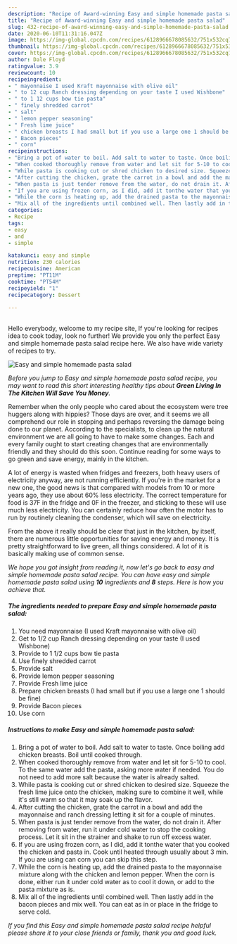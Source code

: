 ```yaml
---
description: "Recipe of Award-winning Easy and simple homemade pasta salad"
title: "Recipe of Award-winning Easy and simple homemade pasta salad"
slug: 432-recipe-of-award-winning-easy-and-simple-homemade-pasta-salad
date: 2020-06-10T11:31:16.047Z
image: https://img-global.cpcdn.com/recipes/6128966678085632/751x532cq70/easy-and-simple-homemade-pasta-salad-recipe-main-photo.jpg
thumbnail: https://img-global.cpcdn.com/recipes/6128966678085632/751x532cq70/easy-and-simple-homemade-pasta-salad-recipe-main-photo.jpg
cover: https://img-global.cpcdn.com/recipes/6128966678085632/751x532cq70/easy-and-simple-homemade-pasta-salad-recipe-main-photo.jpg
author: Dale Floyd
ratingvalue: 3.9
reviewcount: 10
recipeingredient:
- " mayonnaise I used Kraft mayonnaise with olive oil"
- " to 12 cup Ranch dressing depending on your taste I used Wishbone"
- " to 1 12 cups bow tie pasta"
- " finely shredded carrot"
- " salt"
- " lemon pepper seasoning"
- " Fresh lime juice"
- " chicken breasts I had small but if you use a large one 1 should be fine"
- " Bacon pieces"
- " corn"
recipeinstructions:
- "Bring a pot of water to boil. Add salt to water to taste. Once boiling add chicken breasts. Boil until cooked through."
- "When cooked thoroughly remove from water and let sit for 5-10 to cool. To the same water add the pasta, asking more water if needed.  You do not need to add more salt because the water is already salted."
- "While pasta is cooking cut or shred chicken to desired size. Squeeze the fresh lime juice onto the chicken, making sure to combine it well, while it&#39;s still warm so that it may soak up the flavor."
- "After cutting the chicken, grate the carrot in a bowl and add the mayonnaise and ranch dressing letting it sit for a couple of minutes."
- "When pasta is just tender remove from the water, do not drain it. After removing from water, run it under cold water to stop the cooking process. Let it sit in the strainer and shake to run off excess water."
- "If you are using frozen corn, as I did, add it tonthe water that you cooked the chicken and pasta in. Cook until heated through usually about 3 min. If you are using can corn you can skip this step."
- "While the corn is heating up, add the drained pasta to the mayonnaise mixture along with the chicken and lemon pepper. When the corn is done, either run it under cold water as to cool it down, or add to the pasta mixture as is."
- "Mix all of the ingredients until combined well. Then lastly add in the bacon pieces and mix well. You can eat as in or place in the fridge to serve cold."
categories:
- Recipe
tags:
- easy
- and
- simple

katakunci: easy and simple 
nutrition: 230 calories
recipecuisine: American
preptime: "PT11M"
cooktime: "PT54M"
recipeyield: "1"
recipecategory: Dessert

---
```

<br>
Hello everybody, welcome to my recipe site, If you're looking for recipes idea to cook today, look no further! We provide you only the perfect Easy and simple homemade pasta salad recipe here. We also have wide variety of recipes to try.
<br>


![Easy and simple homemade pasta salad](https://img-global.cpcdn.com/recipes/6128966678085632/751x532cq70/easy-and-simple-homemade-pasta-salad-recipe-main-photo.jpg)

<i>Before you jump to Easy and simple homemade pasta salad recipe, you may want to read this short interesting healthy tips about 
<strong>Green Living In The Kitchen Will Save You Money</strong>.</i>
</br>

Remember when the only people who cared about the ecosystem were tree huggers along with hippies? Those days are over, and it seems we all comprehend our role in stopping and perhaps reversing the damage being done to our planet. According to the specialists, to clean up the natural environment we are all going to have to make some changes. Each and every family ought to start creating changes that are environmentally friendly and they should do this soon. Continue reading for some ways to go green and save energy, mainly in the kitchen.

A lot of energy is wasted when fridges and freezers, both heavy users of electricity anyway, are not running efficiently. If you're in the market for a new one, the good news is that compared with models from 10 or more years ago, they use about 60% less electricity. The correct temperature for food is 37F in the fridge and 0F in the freezer, and sticking to these will use much less electricity. You can certainly reduce how often the motor has to run by routinely cleaning the condenser, which will save on electricity.

From the above it really should be clear that just in the kitchen, by itself, there are numerous little opportunities for saving energy and money. It is pretty straightforward to live green, all things considered. A lot of it is basically making use of common sense.


<i>We hope you got insight from reading it, now let's go back to easy and simple homemade pasta salad recipe. You can have easy and simple homemade pasta salad using <strong>10</strong> ingredients and <strong>8</strong> steps. Here is how you achieve that.
</i>

##### The ingredients needed to prepare Easy and simple homemade pasta salad:

1. You need  mayonnaise (I used Kraft mayonnaise with olive oil)
1. Get  to 1/2 cup Ranch dressing depending on your taste (I used Wishbone)
1. Provide  to 1 1/2 cups bow tie pasta
1. Use  finely shredded carrot
1. Provide  salt
1. Provide  lemon pepper seasoning
1. Provide  Fresh lime juice
1. Prepare  chicken breasts (I had small but if you use a large one 1 should be fine)
1. Provide  Bacon pieces
1. Use  corn


##### Instructions to make Easy and simple homemade pasta salad:

1. Bring a pot of water to boil. Add salt to water to taste. Once boiling add chicken breasts. Boil until cooked through.
1. When cooked thoroughly remove from water and let sit for 5-10 to cool. To the same water add the pasta, asking more water if needed.  You do not need to add more salt because the water is already salted.
1. While pasta is cooking cut or shred chicken to desired size. Squeeze the fresh lime juice onto the chicken, making sure to combine it well, while it&#39;s still warm so that it may soak up the flavor.
1. After cutting the chicken, grate the carrot in a bowl and add the mayonnaise and ranch dressing letting it sit for a couple of minutes.
1. When pasta is just tender remove from the water, do not drain it. After removing from water, run it under cold water to stop the cooking process. Let it sit in the strainer and shake to run off excess water.
1. If you are using frozen corn, as I did, add it tonthe water that you cooked the chicken and pasta in. Cook until heated through usually about 3 min. If you are using can corn you can skip this step.
1. While the corn is heating up, add the drained pasta to the mayonnaise mixture along with the chicken and lemon pepper. When the corn is done, either run it under cold water as to cool it down, or add to the pasta mixture as is.
1. Mix all of the ingredients until combined well. Then lastly add in the bacon pieces and mix well. You can eat as in or place in the fridge to serve cold.


<i>If you find this Easy and simple homemade pasta salad recipe helpful please share it to your close friends or family, thank you and good luck.</i>
